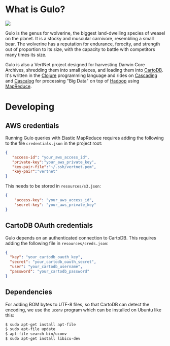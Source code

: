 # What is Gulo?

![](http://3.bp.blogspot.com/-s1vAPdg_zZM/TZ3bnzUZgVI/AAAAAAAACKo/Mk-Tu-Nil74/s1600/animalangry.jpg)

Gulo is the genus for wolverine, the biggest land-dwelling species of weasel on the planet. It is a stocky and muscular carnivore, resembling a small bear. The wolverine has a reputation for endurance, ferocity, and strength out of proportion to its size, with the capacity to battle with competitors many times its size.

Gulo is also a VertNet project designed for harvesting Darwin Core Archives, shredding them into small pieces, and loading them into [CartoDB](http://cartodb.com). It's written in the [Clojure](http://clojure.org) programming language and rides on [Cascading](http://www.cascading.org) and [Cascalog](https://github.com/nathanmarz/cascalog) for processing "Big Data" on top of [Hadoop](http://hadoop.apache.org) using [MapReduce](http://research.google.com/archive/mapreduce.html).

# Developing
## AWS credentials

Running Gulo queries with Elastic MapReduce requires adding the following to the file `credentials.json` in the project root:

```json
{
   "access-id": "your_aws_access_id",
   "private-key":"your_aws_private_key",
   "key-pair-file":"~/.ssh/vertnet.pem",
   "key-pair":"vertnet"
}
```

This needs to be stored in `resources/s3.json`:

```json
{
    "access-key": "your_aws_access_id",
    "secret-key": "your_aws_private_key"
}
```

## CartoDB OAuth credentials

Gulo depends on an authenticated connection to CartoDB. This requires adding the following file in `resources/creds.json`:

```json
{
  "key": "your_cartodb_oauth_key",
  "secret": "your_cartodb_oauth_secret",
  "user": "your_cartodb_username",
  "password": "your_cartodb_password"
}
```

## Dependencies

For adding BOM bytes to UTF-8 files, so that CartoDB can detect the encoding, we use the `uconv` program which can be installed on Ubuntu like this:

```bash
$ sudo apt-get install apt-file
$ sudo apt-file update
$ apt-file search bin/uconv
$ sudo apt-get install libicu-dev
```
